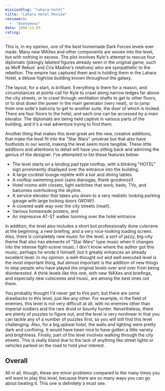 ```yaml
---
missionSlug: "lahara-hotel"
title: "Lahara Hotel Review"
reviewers: 
  -  "Anonymous"
date: 1996-12-03
rating:
---
```


This is, in my opinion, one of the best homemade Dark Forces levels ever made. Many new WAXes and other components are woven into the level, but with nothing in excess. The plot involves Kyle's attempt to rescue four diplomats (jokingly labeled figures already seen in the original game, such as Moff Rebus' and Crix Madine's relatives) who are sympathetic to the rebellion. The empire has captured them and is holding them in the Lahara Hotel, a deluxe highrise building known throughout the galaxy.

The layout, for a start, is brilliant. Everything is there for a reason, and circumstances at points call for Kyle to crawl along narrow ledges far above the city streets, or to crawl through ventilation shafts to get to other floors, or to shut down the power in the main generator (very neat), or to jump from one suite's balcony to get to another suite, the door of which is locked. There are four floors to the hotel, and each one can be accessed by a main elevator. The diplomats are being held captive in various parts of the building, and it's a real adventure trying to find them.

Another thing that makes this level great are the new, creative additions, that make the level fit into the "Star Wars" universe but that also have footholds in our world, making the level seem more tangible. These little additions and attentions to detail will have you sitting back and admiring the genius of the designer. I've attempted to list these features below:

* The level starts on a landing pad type rooftop, with a blinking "HOTEL" sign prominently displayed over the entrance into the building.
* A large cocktail lounge replete with a bar and dining tables.
* A rooftop swimming pool (sans dianogas, thank goodness!)
* Hotel rooms with closets, light switches that work, beds, TVs, and balconies overlooking the skyline.
* A service elevator that takes you down to a very realistic looking parking garage with large locking doors (WOW!).
* A covered walk way over the city streets (neat!).
* Various homemade posters, and
* An impressive AT-ST walker looming over the hotel entrance.

In addition, the level also includes a short but professionally done cutscene at the beginning, a new briefing, and a very nice-looking loading screen. Also, there is completely new music for the level, a sort of jazzy, big-city theme that also has elements of "Star Wars" type music when it changes into the intense fight-scene music. I don't know where the author got this music, perhaps he wrote it himself, but it greatly enhances an already excellent level. In my opinion, a well-thought out and well executed level is the most important thing, but almost important is the addition of new things to stop people who have played the original levels over and over from being disinterested. A think levels like this one, with new WAXes and briefings, and especially new cutscenes and music, are among the best ones out there.

You probably thought I'd never get to this part, but there are some drawbacks to this level, just like any other. For example, in the field of enemies, this level is not very difficult at all, with no enemies other than imperial soldiers and the rare droid or bounty hunter. Nevertheless, there are plenty of puzzles to figure out, and the level is very nonlinear in that you can tackle any of a number of puzzles first, so you will still find this level challenging. Also, for a big,upbeat hotel, the walls and lighting were pretty dark and confining. It would have been nice to have gotten a little variety and brightness. Finally, part of the level involves walking through the city streets. This is really bland due to the lack of anything like street lights or vehicles parked on the road to hold your interest.

## Overall

All in all, though, these are minor problems compared to the many times you will want to play this level, because there are so many ways you can go about beating it. This one is definitely a must see.